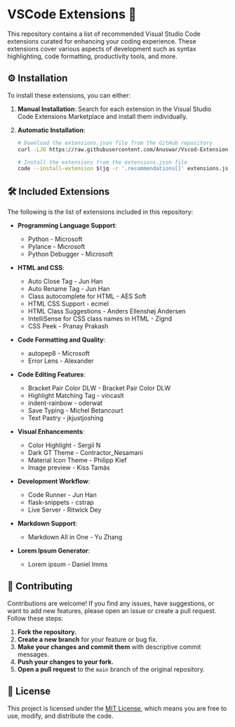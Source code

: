 # VSCode Extensions 📂

This repository contains a list of recommended Visual Studio Code extensions curated for enhancing your coding experience. These extensions cover various aspects of development such as syntax highlighting, code formatting, productivity tools, and more.

## ⚙️ Installation

To install these extensions, you can either:

1. **Manual Installation**: Search for each extension in the Visual Studio Code Extensions Marketplace and install them individually.

2. **Automatic Installation**:
    ```bash
    # Download the extensions.json file from the GitHub repository
    curl -LJO https://raw.githubusercontent.com/Anuswar/Vscod-Extension/main/extensions.json

    # Install the extensions from the extensions.json file
    code --install-extension $(jq -r '.recommendations[]' extensions.json)
    ```

## 🛠️ Included Extensions

The following is the list of extensions included in this repository:

- **Programming Language Support**:
  - Python - Microsoft
  - Pylance - Microsoft
  - Python Debugger - Microsoft

- **HTML and CSS**:
  - Auto Close Tag - Jun Han
  - Auto Rename Tag - Jun Han
  - Class autocomplete for HTML - AES Soft
  - HTML CSS Support - ecmel
  - HTML Class Suggestions - Anders Ellenshøj Andersen
  - IntelliSense for CSS class names in HTML - Zignd
  - CSS Peek - Pranay Prakash

- **Code Formatting and Quality**:
  - autopep8 - Microsoft
  - Error Lens - Alexander

- **Code Editing Features**:
  - Bracket Pair Color DLW - Bracket Pair Color DLW
  - Highlight Matching Tag - vincaslt
  - indent-rainbow - oderwat
  - Save Typing - Michel Betancourt
  - Text Pastry - jkjustjoshing

- **Visual Enhancements**:
  - Color Highlight - Sergii N
  - Dark GT Theme - Contractor_Nesamani
  - Material Icon Theme - Philipp Kief
  - Image preview - Kiss Tamás

- **Development Workflow**:
  - Code Runner - Jun Han
  - flask-snippets - cstrap
  - Live Server - Ritwick Dey

- **Markdown Support**:
  - Markdown All in One - Yu Zhang

- **Lorem Ipsum Generator**:
  - Lorem ipsum - Daniel Imms

## 🤝 Contributing

Contributions are welcome! If you find any issues, have suggestions, or want to add new features, please open an issue or create a pull request. Follow these steps:

1. **Fork the repository.**
2. **Create a new branch** for your feature or bug fix.
3. **Make your changes and commit them** with descriptive commit messages.
4. **Push your changes to your fork.**
5. **Open a pull request** to the `main` branch of the original repository.

## 📄 License

This project is licensed under the [MIT License](LICENSE.md), which means you are free to use, modify, and distribute the code.
